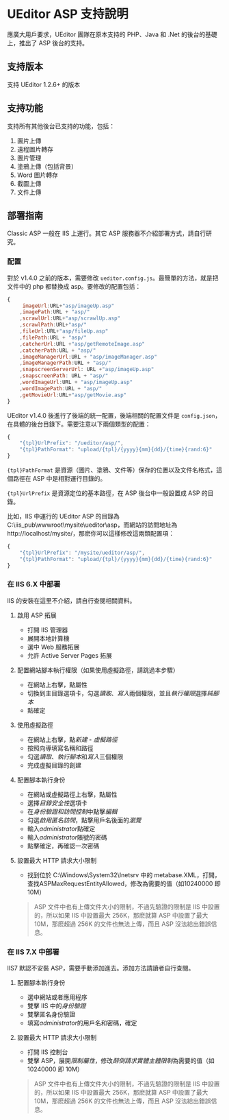 # UEditor ASP 支持說明

應廣大用戶要求，UEditor 團隊在原本支持的 PHP、Java 和 .Net 的後台的基礎上，推出了 ASP 後台的支持。

## 支持版本 ##
支持 UEditor 1.2.6+ 的版本

## 支持功能 ##
支持所有其他後台已支持的功能，包括：

1. 圖片上傳
2. 遠程圖片轉存
3. 圖片管理
4. 塗鴉上傳（包括背景）
5. Word 圖片轉存
6. 截圖上傳
7. 文件上傳

## 部署指南 ##
Classic ASP 一般在 IIS 上運行。其它 ASP 服務器不介紹部署方式，請自行研究。

### 配置 ###

對於 v1.4.0 之前的版本，需要修改 `ueditor.config.js`。最簡單的方法，就是把文件中的 php 都替換成 asp。要修改的配置包括：

```javascript
{
     imageUrl:URL+"asp/imageUp.asp"
    ,imagePath:URL + "asp/"
    ,scrawlUrl:URL+"asp/scrawlUp.asp"
    ,scrawlPath:URL+"asp/"
    ,fileUrl:URL+"asp/fileUp.asp"
    ,filePath:URL + "asp/"
    ,catcherUrl:URL +"asp/getRemoteImage.asp"
    ,catcherPath:URL + "asp/"
    ,imageManagerUrl:URL + "asp/imageManager.asp"
    ,imageManagerPath:URL + "asp/"
    ,snapscreenServerUrl: URL +"asp/imageUp.asp"
    ,snapscreenPath: URL + "asp/"
    ,wordImageUrl:URL + "asp/imageUp.asp"
    ,wordImagePath:URL + "asp/"
    ,getMovieUrl:URL+"asp/getMovie.asp"
}
```

UEditor v1.4.0 後進行了後端的統一配置，後端相關的配置文件是 `config.json`，在具體的後台目錄下。需要注意以下兩個類型的配置：


```javascript
{
    "{tpl}UrlPrefix": "/ueditor/asp/",
    "{tpl}PathFormat": "upload/{tpl}/{yyyy}{mm}{dd}/{time}{rand:6}"
}
```

`{tpl}PathFormat` 是資源（圖片、塗鴉、文件等）保存的位置以及文件名格式，這個路徑在 ASP 中是相對運行目錄的。

`{tpl}UrlPrefix` 是資源定位的基本路徑，在 ASP 後台中一般設置成 ASP 的目錄。

比如，IIS 中運行的 UEditor ASP 的目錄為 C:\iis_pub\wwwroot\mysite\ueditor\asp，而網站的訪問地址為 http://localhost/mysite/，那麽你可以這樣修改這兩類配置項：

```javascript
{
    "{tpl}UrlPrefix": "/mysite/ueditor/asp/",
    "{tpl}PathFormat": "upload/{tpl}/{yyyy}{mm}{dd}/{time}{rand:6}"
}
```


### 在 IIS 6.X 中部署
IIS 的安裝在這里不介紹，請自行查閱相關資料。

1. 啟用 ASP 拓展
	* 打開 IIS 管理器
	* 展開本地計算機
	* 選中 Web 服務拓展
	* 允許 Active Server Pages 拓展

2. 配置網站腳本執行權限（如果使用虛擬路徑，請跳過本步驟）
	* 在網站上右擊，點屬性
	* 切換到主目錄選項卡，勾選*讀取*、*寫入*兩個權限，並且*執行權限*選擇*純腳本*
	* 點確定

3. 使用虛擬路徑
	* 在網站上右擊，點*新建* - *虛擬路徑*
	* 按照向導填寫名稱和路徑
	* 勾選*讀取*、*執行腳本*和*寫入*三個權限
	* 完成虛擬目錄的創建

4. 配置腳本執行身份
	* 在網站或虛擬路徑上右擊，點屬性
	* 選擇*目錄安全性*選項卡
	* 在*身份驗證和訪問控制*中點擊*編輯*
	* 勾選*啟用匿名訪問*，點擊用戶名後面的*瀏覽*
	* 輸入*administrator*點確定
	* 輸入*administrator*賬號的密碼
	* 點擊確定，再確認一次密碼

5. 設置最大 HTTP 請求大小限制
	* 找到位於 C:\Windows\System32\Inetsrv 中的 metabase.XML，打開，查找ASPMaxRequestEntityAllowed，修改為需要的值（如10240000 即 10M）
	> ASP 文件中也有上傳文件大小的限制，不過先驗證的限制是 IIS 中設置的，所以如果 IIS 中設置最大 256K，那麽就算 ASP 中設置了最大 10M，那麽超過 256K 的文件也無法上傳，而且 ASP 沒法給出錯誤信息。

### 在 IIS 7.X 中部署
IIS7 默認不安裝 ASP，需要手動添加進去。添加方法請讀者自行查閱。

1. 配置腳本執行身份
	* 選中網站或者應用程序
	* 雙擊 IIS 中的*身份驗證*
	* 雙擊匿名身份驗證
	* 填寫*administrator*的用戶名和密碼，確定

2. 設置最大 HTTP 請求大小限制
    * 打開 IIS 控制台
    * 雙擊 ASP，展開*限制屬性*，修改*醉倒請求實體主體限制*為需要的值（如10240000 即 10M）
    > ASP 文件中也有上傳文件大小的限制，不過先驗證的限制是 IIS 中設置的，所以如果 IIS 中設置最大 256K，那麽就算 ASP 中設置了最大 10M，那麽超過 256K 的文件也無法上傳，而且 ASP 沒法給出錯誤信息。
